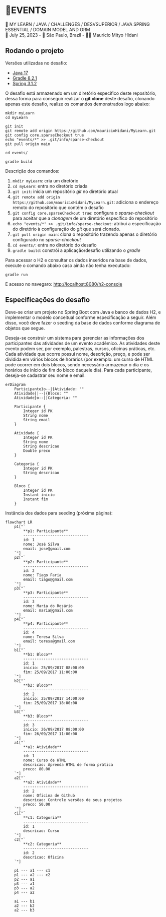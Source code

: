 # 📝EVENTS
📍 MY LEARN / JAVA / CHALLENGES / DESVSUPERIOR / JAVA SPRING ESSENTIAL / DOMAIN MODEL AND ORM<br>
📅 July 25, 2023 - 🚩 São Paulo, Brazil - 🧑‍💻 Mauricio Mityo Hidani<br>


## Rodando o projeto

Versões utilizadas no desafio:

- [Java 17](https://www.oracle.com/java/technologies/javase/jdk17-archive-downloads.html)
- [Gradle 8.2.1](https://docs.gradle.org/current/userguide/installation.html)
- [Spring 3.1.2](https://spring.io/projects/spring-boot)

O desafio está armazenado em um diretório específico deste repositório, dessa forma para conseguir realizar o **git clone** deste desafio, clonando apenas este desafio, realize os comandos demonstrados logo abaixo:

```
mkdir myLearn
cd myLearn

git init
git remote add origin https://github.com/mauricioHidani/MyLearn.git
git config core.sparseCheckout true
echo "events/*" >> .git/info/sparse-checkout
git pull origin main

cd events/

gradle build

```

Descrição dos comandos:

1. `mkdir myLearn`: cria um diretório
2. `cd myLearn`: entra no diretório criada
3. `git init`: inicia um repositório _git_ no diretório atual
4. `git remote add origin https://github.com/mauricioHidani/MyLearn.git`: adiciona o endereço remoto do repositório que contém o desafio
5. `git config core.sparseCheckout true`: configura o _sparse-checkout_ para aceitar que a _clonagem_ de um diretório específico do repositório
6. `echo "events/*" >> .git/info/sparse-checkout`: atribui a específicação do diretório à configuração do _git_ que será clonado.
7. `git pull origin main`: clona o repositório trazendo apenas o diretório configurado no _sparse-checkout_
8. `cd events/`: entra no diretório do desafio 
9. `gradle build`: constrói a aplicação/desafio utilizando o _gradle_


Para acessar o H2 e consultar os dados inseridos na base de dados, execute o comando abaixo caso ainda não tenha executado: 

```
gradle run
```

E acesso no navegaro: [http://localhost:8080/h2-console](http://localhost:8080/h2-console)


## Especificações do desafio

Deve-se criar um projeto no Spring Boot com Java e banco de dados H2, e implementar o modelo 
conceitual conforme especificação a seguir. Além disso, você deve fazer o seeding da base de dados 
conforme diagrama de objetos que segue. 

Deseja-se construir um sistema para gerenciar as informações dos participantes das atividades de um 
evento acadêmico. As atividades deste evento podem ser, por exemplo, palestras, cursos, oficinas 
práticas, etc. Cada atividade que ocorre possui nome, descrição, preço, e pode ser dividida em vários 
blocos de horários (por exemplo: um curso de HTML pode ocorrer em dois blocos, sendo necessário 
armazenar o dia e os horários de início de fim do bloco daquele dia). Para cada participante, deseja-se 
cadastrar seu nome e email. 

```mermaid
erDiagram
    Participante}o--|{Atividade: ""
    Atividade||--|{Bloco: ""
    Atividade}o--||Categoria: ""

    Participante {
        Integer id PK
        String nome
        String email
    }

    Atividade {
        Integer id PK
        String nome
        String descricao
        Double preco
    }

    Categoria {
        Integer id PK
        String descricao
    }

    Bloco {
        Integer id PK
        Instant inicio
        Instant fim
    }
```

Instância dos dados para seeding (próxima página):

```mermaid
flowchart LR
    p1["`
        **p1: Participante**
        -----------------------------
        id: 1
        nome: José Silva
        email: jose@gmail.com
    `"]
    p2["`
        **p2: Participante**
        -----------------------------
        id: 2
        nome: Tiago Faria
        email: tiago@gmail.com
    `"]
    p3["`
        **p3: Participante**
        -----------------------------
        id: 3
        nome: Maria do Rosário
        email: maria@gmail.com
    `"]
    p4["`
        **p4: Participante**
        -----------------------------
        id: 4
        nome: Teresa Silva
        email: teresa@gmail.com
    `"]
    b1["`
        **b1: Bloco**
        -----------------------------
        id: 1
        inicio: 25/09/2017 08:00:00
        fim: 25/09/2017 11:00:00
    `"]
    b2["`
        **b2: Bloco**
        -----------------------------
        id: 2
        inicio: 25/09/2017 14:00:00
        fim: 25/09/2017 18:00:00
    `"]
    b3["`
        **b3: Bloco**
        -----------------------------
        id: 3
        inicio: 26/09/2017 08:00:00
        fim: 26/09/2017 11:00:00
    `"]
    a1["`
        **a1: Atividade**
        -----------------------------
        id: 1
        nome: Curso de HTML
        descricao: Aprenda HTML de forma prática
        preco: 80.00
    `"]
    a2["`
        **a2: Atividade**
        -----------------------------
        id: 2
        nome: Oficina de Github
        descricao: Controle versões de seus projetos
        preco: 50.00
    `"]
    c1["`
        **c1: Categoria**
        -----------------------------
        id: 1
        descricao: Curso
    `"]
    c2["`
        **c2: Categoria**
        -----------------------------
        id: 2
        descricao: Oficina
    `"]

    p1 --- a1 --- c1
    p1 --- a2 --- c2
    p2 --- a1
    p3 --- a1
    p3 --- a2
    p4 --- a2

    a1 --- b1
    a2 --- b2
    a2 --- b3
```